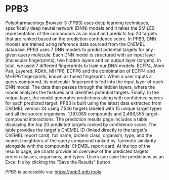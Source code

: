 # PPB3
Polypharmacology Browser 3 (PPB3) uses deep learning techniques, specifically deep neural network (DNN) models and it takes the SMILES representation of the compounds as an input and predicts top 20 targets that are ranked based on the prediction confidence score. In PPB3, DNN models are trained using reference data sourced from the ChEMBL database. PPB3 uses 7 DNN models to predict potential targets for any given query molecule. Each DNN model is structured with an input layer (molecular fingerprints), two hidden layers and an output layer (targets). In total, we used 7 different fingerprints to train our DNN models: ECFP4, Atom Pair, Layered, RDKit, MHFP6, ECFP6 and the combination of ECFP4 and MHFP6 fingerprints, known as fused fingerprint. When a user inputs a query compound, its molecular fingerprint is fed into the input layer of each DNN model. The data then passes through the hidden layers, where the model analyzes the features and identifies potential targets. Finally, In the output layer, the model generates predictions along with confidence scores for each predicted target. PPB3 is built using the latest data extracted from ChEMBL version 34 using 7,546 targets labeled with 15 unique target types and all the source organisms, 1,187,089 compounds and 2,496,555 target-compound interactions. The prediction results page includes a table displaying the top 20 predicted targets ranked by confidence score. The table provides the target's ChEMBL ID (linked directly to the target's ChEMBL report card), full name, protein class, organism, type, and the nearest neighbors of the query compound ranked by Tanimoto similarity alongside with the compounds’ ChEMBL report card. At the top of the results page, pie charts provide an overview of the predicted targets' protein classes, organisms, and types. Users can save the predictions as an Excel file by clicking the "Save the Results" button. 

PPB3 is accessible via: https://ppb3.gdb.tools
